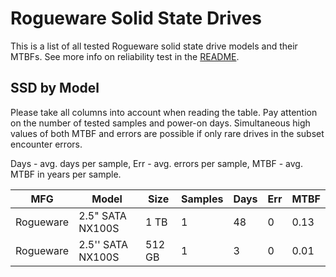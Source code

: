 Rogueware Solid State Drives
============================

This is a list of all tested Rogueware solid state drive models and their MTBFs. See
more info on reliability test in the [README](https://github.com/linuxhw/SMART).

SSD by Model
------------

Please take all columns into account when reading the table. Pay attention on the
number of tested samples and power-on days. Simultaneous high values of both MTBF
and errors are possible if only rare drives in the subset encounter errors.

Days - avg. days per sample,
Err  - avg. errors per sample,
MTBF - avg. MTBF in years per sample.

| MFG       | Model              | Size   | Samples | Days  | Err   | MTBF |
|-----------|--------------------|--------|---------|-------|-------|------|
| Rogueware | 2.5" SATA NX100S   | 1 TB   | 1       | 48    | 0     | 0.13   |
| Rogueware | 2.5'' SATA NX100S  | 512 GB | 1       | 3     | 0     | 0.01   |
